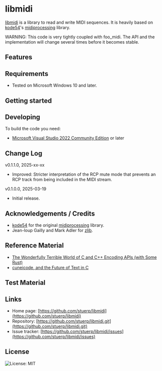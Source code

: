 
# libmidi

[libmidi](https://github.com/stuerp/libmidi) is a library to read and write MIDI sequences. It is heavily based on [kode54](https://gitlab.com/kode54)'s [midiprocessing]() library.

WARNING: This code is very tightly coupled with foo_midi. The API and the implementation will change several times before it becomes stable.

## Features

## Requirements

* Tested on Microsoft Windows 10 and later.

## Getting started

## Developing

To build the code you need:

* [Microsoft Visual Studio 2022 Community Edition](https://visualstudio.microsoft.com/downloads/) or later

## Change Log

v0.1.1.0, 2025-xx-xx

* Improved: Stricter interpretation of the RCP mute mode that prevents an RCP track from being included in the MIDI stream.

v0.1.0.0, 2025-03-19

* Initial release.

## Acknowledgements / Credits

* [kode54](https://gitlab.com/kode54) for the original [midiprocessing]() library.
* Jean-loup Gailly and Mark Adler for [zlib](http://www.zlib.net/).

## Reference Material

* [The Wonderfully Terrible World of C and C++ Encoding APIs (with Some Rust)](https://thephd.dev/the-c-c++-rust-string-text-encoding-api-landscape)
* [cuneicode, and the Future of Text in C](https://thephd.dev/cuneicode-and-the-future-of-text-in-c)

## Test Material

## Links

* Home page: [https://github.com/stuerp/libmidi](https://github.com/stuerp/libmidi)
* Repository: [https://github.com/stuerp/libmidi.git](https://github.com/stuerp/libmidi.git)
* Issue tracker: [https://github.com/stuerp/libmidi/issues](https://github.com/stuerp/libmidi/issues)

## License

![License: MIT](https://img.shields.io/badge/license-MIT-yellow.svg)
